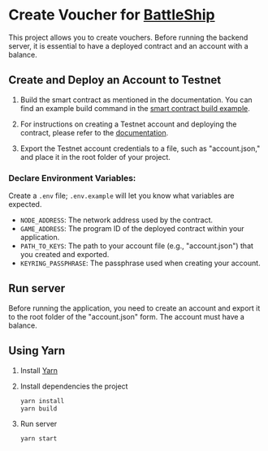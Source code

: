 # Create Voucher for [BattleShip](https://github.com/gear-foundation/dapps/tree/master/frontend/battleship)

This project allows you to create vouchers. Before running the backend server, it is essential to have a deployed contract and an account with a balance.

## Create and Deploy an Account to Testnet

1. Build the smart contract as mentioned in the documentation. You can find an example build command in the [smart contract build example](https://github.com/gear-foundation/dapps/tree/master/contracts/battleship).

2. For instructions on creating a Testnet account and deploying the contract, please refer to the [documentation](https://wiki.gear-tech.io/docs/getting-started-in-5-minutes/#deploy-your-smart-contract-to-the-testnet).

3. Export the Testnet account credentials to a file, such as "account.json," and place it in the root folder of your project.

### Declare Environment Variables:
Create a `.env` file; `.env.example` will let you know what variables are expected.

- `NODE_ADDRESS`: The network address used by the contract.
- `GAME_ADDRESS`: The program ID of the deployed contract within your application.
- `PATH_TO_KEYS`: The path to your account file (e.g., "account.json") that you created and exported.
- `KEYRING_PASSPHRASE`: The passphrase used when creating your account.

## Run server
Before running the application, you need to create an account and export it to the root folder of the "account.json" form.  The account must have a balance.

## Using Yarn

1. Install [Yarn](https://classic.yarnpkg.com/en/docs/install)

2. Install dependencies the project
   ```bash
   yarn install
   yarn build
   ```
3. Run server

   ```bash
   yarn start
   ```
